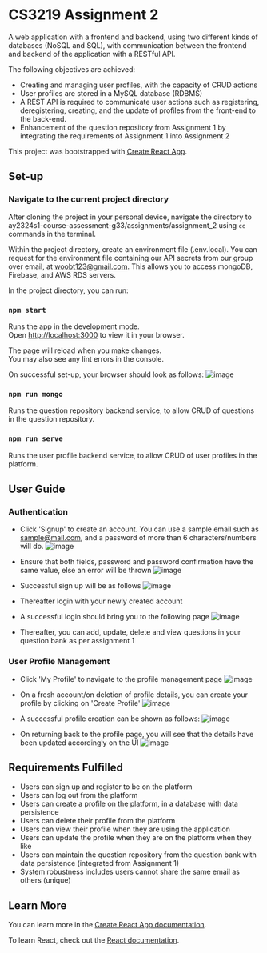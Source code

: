 # CS3219 Assignment 2 

A web application with a frontend and backend, using two different kinds of databases (NoSQL and SQL), with communication between the frontend and backend of the application with a RESTful API.

The following objectives are achieved:
- Creating and managing user profiles, with the capacity of CRUD actions
- User profiles are stored in a MySQL database (RDBMS)  
- A REST API is required to communicate user actions such as registering, deregistering, creating, and the update of profiles from the front-end to the back-end.
- Enhancement of the question repository from Assignment 1 by integrating the requirements of Assignment 1 into Assignment 2

This project was bootstrapped with [Create React App](https://github.com/facebook/create-react-app).

## Set-up

### Navigate to the current project directory 

After cloning the project in your personal device, navigate the directory to ay2324s1-course-assessment-g33/assignments/assignment_2 using `cd` commands in the terminal.

Within the project directory, create an environment file (.env.local). You can request for the environment file containing our API secrets from our group over email, at woobt123@gmail.com.
This allows you to access mongoDB, Firebase, and AWS RDS servers.

In the project directory, you can run:

### `npm start`

Runs the app in the development mode.\
Open [http://localhost:3000](http://localhost:3000) to view it in your browser.

The page will reload when you make changes.\
You may also see any lint errors in the console.

On successful set-up, your browser should look as follows:
![image](https://github.com/Bobowoo2468/ay2324s1-course-assessment-g33/assets/62021897/43572438-c073-48fc-b34f-21d7db7be55c)


### `npm run mongo`

Runs the question repository backend service, to allow CRUD of questions in the question repository.

### `npm run serve`

Runs the user profile backend service, to allow CRUD of user profiles in the platform.

## User Guide

### Authentication

- Click 'Signup' to create an account. You can use a sample email such as sample@mail.com, and a password of more than 6 characters/numbers will do. 
![image](https://github.com/Bobowoo2468/ay2324s1-course-assessment-g33/assets/62021897/20d43de4-c58f-4846-acb5-fb89ef88ee6a)

- Ensure that both fields, password and password confirmation have the same value, else an error will be thrown
![image](https://github.com/Bobowoo2468/ay2324s1-course-assessment-g33/assets/62021897/dc15014c-e441-4e06-a2c0-30c95d55ed95)

- Successful sign up will be as follows
![image](https://github.com/Bobowoo2468/ay2324s1-course-assessment-g33/assets/62021897/0c73055a-affd-4f25-b977-2e0479737059)

- Thereafter login with your newly created account

- A successful login should bring you to the following page
![image](https://github.com/Bobowoo2468/ay2324s1-course-assessment-g33/assets/62021897/0feae2bd-28b5-4293-bd8a-8f4d6982b29e)

- Thereafter, you can add, update, delete and view questions in your question bank as per assignment 1

### User Profile Management

- Click 'My Profile' to navigate to the profile management page
![image](https://github.com/Bobowoo2468/ay2324s1-course-assessment-g33/assets/62021897/9a31033c-cd47-426a-a451-3531fc48cf29)

- On a fresh account/on deletion of profile details, you can create your profile by clicking on 'Create Profile'
![image](https://github.com/Bobowoo2468/ay2324s1-course-assessment-g33/assets/62021897/f9d3bc1b-a6ed-4be8-b511-f74a62cc27c3)

- A successful profile creation can be shown as follows:
![image](https://github.com/Bobowoo2468/ay2324s1-course-assessment-g33/assets/62021897/e20ac6e8-b1d3-4159-b60d-033d69499e40)

- On returning back to the profile page, you will see that the details have been updated accordingly on the UI
![image](https://github.com/Bobowoo2468/ay2324s1-course-assessment-g33/assets/62021897/b05dfb9b-1608-432f-9d25-707c911eb49f)


## Requirements Fulfilled

- Users can sign up and register to be on the platform
- Users can log out from the platform
- Users can create a profile on the platform, in a database with data persistence
- Users can delete their profile from the platform
- Users can view their profile when they are using the application
- Users can update the profile when they are on the platform when they like
- Users can maintain the question repository from the question bank with data persistence (integrated from Assignment 1)
- System robustness includes users cannot share the same email as others (unique)

## Learn More

You can learn more in the [Create React App documentation](https://facebook.github.io/create-react-app/docs/getting-started).

To learn React, check out the [React documentation](https://reactjs.org/).
